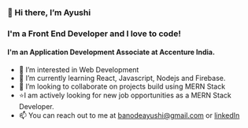 ### 👋 Hi there, I’m Ayushi
### I'm a Front End Developer and I love to code!
#### I'm an Application Development Associate at Accenture India.
- 👀 I’m interested in Web Development
- 🌱 I’m currently learning React, Javascript, Nodejs and Firebase.
- 💞️ I’m looking to collaborate on projects build using MERN Stack
- ⭐I am actively looking for new job opportunities as a MERN Stack Developer.
- 📫 You can reach out to me at banodeayushi@gmail.com or [linkedIn](https://www.linkedin.com/in/ayushi-banode-150b15169/)

<!---
Ayushi1612/Ayushi1612 is a ✨ special ✨ repository because its `README.md` (this file) appears on your GitHub profile.
You can click the Preview link to take a look at your changes.
--->
